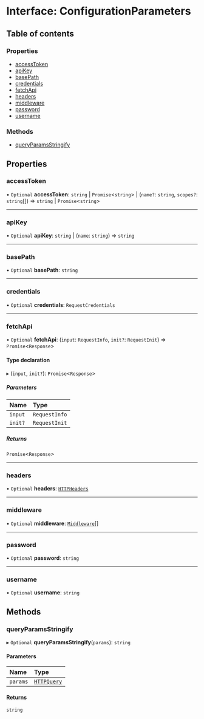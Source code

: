 # Interface: ConfigurationParameters

## Table of contents

### Properties

- [accessToken](ConfigurationParameters.md#accesstoken)
- [apiKey](ConfigurationParameters.md#apikey)
- [basePath](ConfigurationParameters.md#basepath)
- [credentials](ConfigurationParameters.md#credentials)
- [fetchApi](ConfigurationParameters.md#fetchapi)
- [headers](ConfigurationParameters.md#headers)
- [middleware](ConfigurationParameters.md#middleware)
- [password](ConfigurationParameters.md#password)
- [username](ConfigurationParameters.md#username)

### Methods

- [queryParamsStringify](ConfigurationParameters.md#queryparamsstringify)

## Properties

### <a id="accesstoken" name="accesstoken"></a> accessToken

• `Optional` **accessToken**: `string` \| `Promise`<`string`\> \| (`name?`: `string`, `scopes?`: `string`[]) => `string` \| `Promise`<`string`\>

___

### <a id="apikey" name="apikey"></a> apiKey

• `Optional` **apiKey**: `string` \| (`name`: `string`) => `string`

___

### <a id="basepath" name="basepath"></a> basePath

• `Optional` **basePath**: `string`

___

### <a id="credentials" name="credentials"></a> credentials

• `Optional` **credentials**: `RequestCredentials`

___

### <a id="fetchapi" name="fetchapi"></a> fetchApi

• `Optional` **fetchApi**: (`input`: `RequestInfo`, `init?`: `RequestInit`) => `Promise`<`Response`\>

#### Type declaration

▸ (`input`, `init?`): `Promise`<`Response`\>

##### Parameters

| Name | Type |
| :------ | :------ |
| `input` | `RequestInfo` |
| `init?` | `RequestInit` |

##### Returns

`Promise`<`Response`\>

___

### <a id="headers" name="headers"></a> headers

• `Optional` **headers**: [`HTTPHeaders`](../README.md#httpheaders)

___

### <a id="middleware" name="middleware"></a> middleware

• `Optional` **middleware**: [`Middleware`](Middleware.md)[]

___

### <a id="password" name="password"></a> password

• `Optional` **password**: `string`

___

### <a id="username" name="username"></a> username

• `Optional` **username**: `string`

## Methods

### <a id="queryparamsstringify" name="queryparamsstringify"></a> queryParamsStringify

▸ `Optional` **queryParamsStringify**(`params`): `string`

#### Parameters

| Name | Type |
| :------ | :------ |
| `params` | [`HTTPQuery`](../README.md#httpquery) |

#### Returns

`string`
